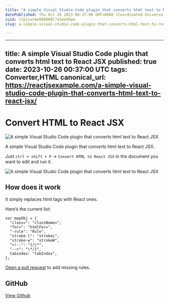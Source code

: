 ```yaml
---
title: "A simple Visual Studio Code plugin that converts html text to React JSX"
datePublished: Thu Oct 26 2023 00:37:00 GMT+0000 (Coordinated Universal Time)
cuid: clp1cwrme000809l7a3ee95we
slug: a-simple-visual-studio-code-plugin-that-converts-html-text-to-react-jsx

---
```


---
title: A simple Visual Studio Code plugin that converts html text to React JSX
published: true
date: 2023-10-26 00:37:00 UTC
tags: Converter,HTML
canonical_url: https://reactjsexample.com/a-simple-visual-studio-code-plugin-that-converts-html-text-to-react-jsx/
---

# Convert HTML to React JSX
 ![A simple Visual Studio Code plugin that converts html text to React JSX](https://cdn.hashnode.com/res/hashnode/image/upload/v1700149149430/d045c44d-8f19-41d4-9557-77c7889097f0.jpeg)

A simple Visual Studio Code plugin that converts html text to React JSX.

Just `ctrl + shift + P` -> `Convert HTML to React JSX` in the document you want to edit and run it.

![A simple Visual Studio Code plugin that converts html text to React JSX](https://cdn.hashnode.com/res/hashnode/image/upload/v1700149151665/75707f8c-7550-4f4b-b1be-0f5ddff6c6ad.gif)

## How does it work

It simply replaces html tags with React ones.

Here’s the current list:

```
var mapObj = {
  "class=": "className=",
  "for=": "htmlFor=",
  "-rule": "Rule",
  "stroke-l": "strokeL",
  "stroke-w": "strokeW",
  "<!--": "{/\*",
  "-->": "\*/}",
  tabindex: "tabIndex",
};
```

[Open a pull request](https://github.com/PB2204/Html2React/compare) to add missing rules.

## GitHub

[View Github](https://github.com/PB2204/Html2React?ref=reactjsexample.com)